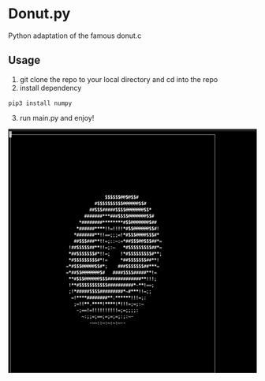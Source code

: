 # Donut.py
Python adaptation of the famous donut.c

## Usage
1. git clone the repo to your local directory and cd into the repo
2. install dependency
```
pip3 install numpy
```
3. run main.py and enjoy!

![](https://github.com/minhphd/Donut.py/blob/main/donut.gif)